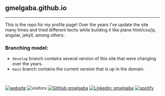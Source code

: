 <h2> gmelgaba.github.io </h2>
<hr>
<p>
  This is the repo for my profile page! Over the years I've update the site many times and tried different techs while building it like plane html/css/js, angular, jekyll, among others.
</p>

<h3> Branching model: </h3>

- `develop` branch contains several version of this site that were changing over the years.
- `main` branch contains the current version that is up in the domain.

<br/>

[![website](https://img.shields.io/badge/Website-46a2f1.svg?&style=flat-square&logo=Google-Chrome&logoColor=white&link=https://anmolsingh.me/)](https://gmelgaba.github.io/)
![visitors](https://visitor-badge.laobi.icu/badge?page_id=gmelgaba)
[![GitHub gmelgaba](https://img.shields.io/github/followers/gmelgaba?label=follow&style=social)](https://github.com/gmelgaba)
[![Linkedin: gmelgaba](https://img.shields.io/badge/-gmelgaba-blue?style=flat-square&logo=Linkedin&logoColor=white&link=https://www.linkedin.com/in/gmelgaba/)](https://www.linkedin.com/in/gmelgaba/)
[![spotify](https://img.shields.io/badge/Spotify-1ED760?&style=flat-square&logo=spotify&logoColor=white&link=https://open.spotify.com/user/0ny35jaa9ga0azi1smsg5h15s?si=8f9d3b9d79854f14)](https://open.spotify.com/user/0ny35jaa9ga0azi1smsg5h15s?si=8f9d3b9d79854f14)
